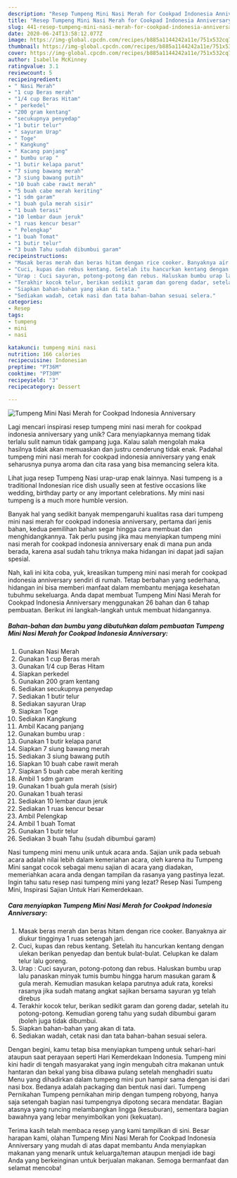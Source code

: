 ```yaml
---
description: "Resep Tumpeng Mini Nasi Merah for Cookpad Indonesia Anniversary yang Bisa Manjain Lidah"
title: "Resep Tumpeng Mini Nasi Merah for Cookpad Indonesia Anniversary yang Bisa Manjain Lidah"
slug: 441-resep-tumpeng-mini-nasi-merah-for-cookpad-indonesia-anniversary-yang-bisa-manjain-lidah
date: 2020-06-24T13:58:12.077Z
image: https://img-global.cpcdn.com/recipes/b885a1144242a11e/751x532cq70/tumpeng-mini-nasi-merah-for-cookpad-indonesia-anniversary-foto-resep-utama.jpg
thumbnail: https://img-global.cpcdn.com/recipes/b885a1144242a11e/751x532cq70/tumpeng-mini-nasi-merah-for-cookpad-indonesia-anniversary-foto-resep-utama.jpg
cover: https://img-global.cpcdn.com/recipes/b885a1144242a11e/751x532cq70/tumpeng-mini-nasi-merah-for-cookpad-indonesia-anniversary-foto-resep-utama.jpg
author: Isabelle McKinney
ratingvalue: 3.1
reviewcount: 5
recipeingredient:
- " Nasi Merah"
- "1 cup Beras merah"
- "1/4 cup Beras Hitam"
- " perkedel"
- "200 gram kentang"
- "secukupnya penyedap"
- "1 butir telur"
- " sayuran Urap"
- " Toge"
- " Kangkung"
- " Kacang panjang"
- " bumbu urap "
- "1 butir kelapa parut"
- "7 siung bawang merah"
- "3 siung bawang putih"
- "10 buah cabe rawit merah"
- "5 buah cabe merah keriting"
- "1 sdm garam"
- "1 buah gula merah sisir"
- "1 buah terasi"
- "10 lembar daun jeruk"
- "1 ruas kencur besar"
- " Pelengkap"
- "1 buah Tomat"
- "1 butir telur"
- "3 buah Tahu sudah dibumbui garam"
recipeinstructions:
- "Masak beras merah dan beras hitam dengan rice cooker. Banyaknya air diukur tingginya 1 ruas setengah jari."
- "Cuci, kupas dan rebus kentang. Setelah itu hancurkan kentang dengan ulekan berikan penyedap dan bentuk bulat-bulat. Celupkan ke dalam telur lalu goreng."
- "Urap : Cuci sayuran, potong-potong dan rebus. Haluskan bumbu urap lalu panaskan minyak tumis bumbu hingga harum masukan garam &amp; gula merah. Kemudian masukan kelapa parutnya aduk rata, koreksi rasanya jika sudah matang angkat sajikan bersama sayuran yg telah direbus"
- "Terakhir kocok telur, berikan sedikit garam dan goreng dadar, setelah itu potong-potong. Kemudian goreng tahu yang sudah dibumbui garam (boleh juga tidak dibumbui."
- "Siapkan bahan-bahan yang akan di tata."
- "Sediakan wadah, cetak nasi dan tata bahan-bahan sesuai selera."
categories:
- Resep
tags:
- tumpeng
- mini
- nasi

katakunci: tumpeng mini nasi 
nutrition: 166 calories
recipecuisine: Indonesian
preptime: "PT36M"
cooktime: "PT30M"
recipeyield: "3"
recipecategory: Dessert

---
```



![Tumpeng Mini Nasi Merah for Cookpad Indonesia Anniversary](https://img-global.cpcdn.com/recipes/b885a1144242a11e/751x532cq70/tumpeng-mini-nasi-merah-for-cookpad-indonesia-anniversary-foto-resep-utama.jpg)

Lagi mencari inspirasi resep tumpeng mini nasi merah for cookpad indonesia anniversary yang unik? Cara menyiapkannya memang tidak terlalu sulit namun tidak gampang juga. Kalau salah mengolah maka hasilnya tidak akan memuaskan dan justru cenderung tidak enak. Padahal tumpeng mini nasi merah for cookpad indonesia anniversary yang enak seharusnya punya aroma dan cita rasa yang bisa memancing selera kita.

Lihat juga resep Tumpeng Nasi urap-urap enak lainnya. Nasi tumpeng is a traditional Indonesian rice dish usually seen at festive occasions like wedding, birthday party or any important celebrations. My mini nasi tumpeng is a much more humble version.

Banyak hal yang sedikit banyak mempengaruhi kualitas rasa dari tumpeng mini nasi merah for cookpad indonesia anniversary, pertama dari jenis bahan, kedua pemilihan bahan segar hingga cara membuat dan menghidangkannya. Tak perlu pusing jika mau menyiapkan tumpeng mini nasi merah for cookpad indonesia anniversary enak di mana pun anda berada, karena asal sudah tahu triknya maka hidangan ini dapat jadi sajian spesial.


Nah, kali ini kita coba, yuk, kreasikan tumpeng mini nasi merah for cookpad indonesia anniversary sendiri di rumah. Tetap berbahan yang sederhana, hidangan ini bisa memberi manfaat dalam membantu menjaga kesehatan tubuhmu sekeluarga. Anda dapat membuat Tumpeng Mini Nasi Merah for Cookpad Indonesia Anniversary menggunakan 26 bahan dan 6 tahap pembuatan. Berikut ini langkah-langkah untuk membuat hidangannya.

<!--inarticleads1-->

##### Bahan-bahan dan bumbu yang dibutuhkan dalam pembuatan Tumpeng Mini Nasi Merah for Cookpad Indonesia Anniversary:

1. Gunakan  Nasi Merah
1. Gunakan 1 cup Beras merah
1. Gunakan 1/4 cup Beras Hitam
1. Siapkan  perkedel
1. Gunakan 200 gram kentang
1. Sediakan secukupnya penyedap
1. Sediakan 1 butir telur
1. Sediakan  sayuran Urap
1. Siapkan  Toge
1. Sediakan  Kangkung
1. Ambil  Kacang panjang
1. Gunakan  bumbu urap :
1. Gunakan 1 butir kelapa parut
1. Siapkan 7 siung bawang merah
1. Sediakan 3 siung bawang putih
1. Siapkan 10 buah cabe rawit merah
1. Siapkan 5 buah cabe merah keriting
1. Ambil 1 sdm garam
1. Gunakan 1 buah gula merah (sisir)
1. Gunakan 1 buah terasi
1. Sediakan 10 lembar daun jeruk
1. Sediakan 1 ruas kencur besar
1. Ambil  Pelengkap
1. Ambil 1 buah Tomat
1. Gunakan 1 butir telur
1. Sediakan 3 buah Tahu (sudah dibumbui garam)


Nasi tumpeng mini menu unik untuk acara anda. Sajian unik pada sebuah acara adalah nilai lebih dalam kemeriahan acara, oleh karena itu Tumpeng Mini sangat cocok sebagai menu sajian di acara yang diadakan, memeriahkan acara anda dengan tampilan da rasanya yang pastinya lezat. Ingin tahu satu resep nasi tumpeng mini yang lezat? Resep Nasi Tumpeng Mini, Inspirasi Sajian Untuk Hari Kemerdekaan. 

<!--inarticleads2-->

##### Cara menyiapkan Tumpeng Mini Nasi Merah for Cookpad Indonesia Anniversary:

1. Masak beras merah dan beras hitam dengan rice cooker. Banyaknya air diukur tingginya 1 ruas setengah jari.
1. Cuci, kupas dan rebus kentang. Setelah itu hancurkan kentang dengan ulekan berikan penyedap dan bentuk bulat-bulat. Celupkan ke dalam telur lalu goreng.
1. Urap : Cuci sayuran, potong-potong dan rebus. Haluskan bumbu urap lalu panaskan minyak tumis bumbu hingga harum masukan garam &amp; gula merah. Kemudian masukan kelapa parutnya aduk rata, koreksi rasanya jika sudah matang angkat sajikan bersama sayuran yg telah direbus
1. Terakhir kocok telur, berikan sedikit garam dan goreng dadar, setelah itu potong-potong. Kemudian goreng tahu yang sudah dibumbui garam (boleh juga tidak dibumbui.
1. Siapkan bahan-bahan yang akan di tata.
1. Sediakan wadah, cetak nasi dan tata bahan-bahan sesuai selera.


Dengan begini, kamu tetap bisa menyiapkan tumpeng untuk sehari-hari ataupun saat perayaan seperti Hari Kemerdekaan Indonesia. Tumpeng mini kini hadir di tengah masyarakat yang ingin mengubah citra makanan untuk hantaran dan bekal yang bisa dibawa pulang setelah menghadiri suatu Menu yang dihadirkan dalam tumpeng mini pun hampir sama dengan isi dari nasi box. Bedanya adalah packaging dan bentuk nasi dari. Tumpeng Pernikahan Tumpeng pernikahan mirip dengan tumpeng robyong, hanya saja setengah bagian nasi tumpengnya dipotong secara mendatar. Bagian atasnya yang runcing melambangkan lingga (kesuburan), sementara bagian bawahnya yang lebar menyimbolkan yoni (kekuatan). 

Terima kasih telah membaca resep yang kami tampilkan di sini. Besar harapan kami, olahan Tumpeng Mini Nasi Merah for Cookpad Indonesia Anniversary yang mudah di atas dapat membantu Anda menyiapkan makanan yang menarik untuk keluarga/teman ataupun menjadi ide bagi Anda yang berkeinginan untuk berjualan makanan. Semoga bermanfaat dan selamat mencoba!

